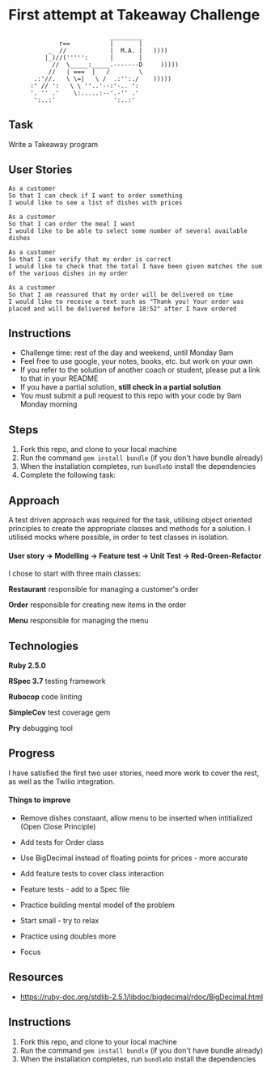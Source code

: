 First attempt at Takeaway Challenge
====================================
```
                            _________
              r==           |       |
           _  //            |  M.A. |   ))))
          |_)//(''''':      |       |
            //  \_____:_____.-------D     )))))
           //   | ===  |   /        \
       .:'//.   \ \=|   \ /  .:'':./    )))))
      :' // ':   \ \ ''..'--:'-.. ':
      '. '' .'    \:.....:--'.-'' .'
       ':..:'                ':..:'

 ```
Task
-----
Write a Takeaway program 

User Stories
-------------
```
As a customer
So that I can check if I want to order something
I would like to see a list of dishes with prices

As a customer
So that I can order the meal I want
I would like to be able to select some number of several available dishes

As a customer
So that I can verify that my order is correct
I would like to check that the total I have been given matches the sum of the various dishes in my order

As a customer
So that I am reassured that my order will be delivered on time
I would like to receive a text such as "Thank you! Your order was placed and will be delivered before 18:52" after I have ordered
```

Instructions
---------

* Challenge time: rest of the day and weekend, until Monday 9am
* Feel free to use google, your notes, books, etc. but work on your own
* If you refer to the solution of another coach or student, please put a link to that in your README
* If you have a partial solution, **still check in a partial solution**
* You must submit a pull request to this repo with your code by 9am Monday morning

Steps
-------

1. Fork this repo, and clone to your local machine
2. Run the command `gem install bundle` (if you don't have bundle already)
3. When the installation completes, run `bundle`to install the dependencies
4. Complete the following task:


## Approach
A test driven approach was required for the task, utilising object oriented principles to create the appropriate classes and methods for a solution. I utilised mocks where possible, in order to test classes in isolation.

#### User story -> Modelling -> Feature test -> Unit Test -> Red-Green-Refactor

I chose to start with three main classes:

**Restaurant** responsible for managing a customer's order

**Order** responsible for creating new items in the order

**Menu** responsible for managing the menu

## Technologies

**Ruby 2.5.0**

**RSpec 3.7** testing framework

**Rubocop** code liniting

**SimpleCov** test coverage gem

**Pry** debugging tool

## Progress

I have satisfied the first two user stories, need more work to cover the rest, as well as the Twilio integration.

#### Things to improve

* Remove dishes constaant, allow menu to be inserted when intitialized (Open Close Principle)

* Add tests for Order class

* Use BigDecimal instead of floating points for prices - more accurate 

* Add feature tests to cover class interaction

* Feature tests - add to a Spec file

* Practice building mental model of the problem

* Start small - try to relax

* Practice using doubles more

* Focus

## Resources

* https://ruby-doc.org/stdlib-2.5.1/libdoc/bigdecimal/rdoc/BigDecimal.html


Instructions
---------
1. Fork this repo, and clone to your local machine
2. Run the command `gem install bundle` (if you don't have bundle already)
3. When the installation completes, run `bundle`to install the dependencies



